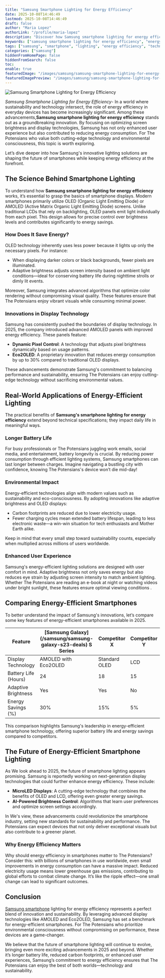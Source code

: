 ```yaml
---
title: "Samsung Smartphone Lighting for Energy Efficiency"
date: 2025-10-08T14:46:49
lastmod: 2025-10-08T14:46:49
draft: false
author: "Maria Lopez"
authorLink: "/profile/maria-lopez"
description: "Discover how Samsung smartphone lighting for energy efficiency optimizes power usage, saves energy, and enhances your device's performance seamlessly!"
keywords: ["samsung smartphone lighting for energy efficiency", "energy-efficient smartphone lighting by Samsung", "Samsung OLED lighting technology"]
tags: ["samsung", "smartphone", "lighting", "energy efficiency", "technology"]
categories: ["samsung"]
hiddenFromHomePage: false
hiddenFromSearch: false
toc:
enable: true
featuredImage: "/images/samsung/samsung-smartphone-lighting-for-energy-efficiency.jpg"
featuredImagePreview: "/images/samsung/samsung-smartphone-lighting-for-energy-efficiency.jpg"
---
```


![Samsung Smartphone Lighting for Energy Efficiency](/images/samsung/samsung-smartphone-lighting-for-energy-efficiency.jpg)


*Samsung Smartphone Lighting for Energy Efficiency*- In a world where sustainability and technology intersect, the role of energy efficiency in everyday devices has become increasingly significant. Among these advancements,**Samsung smartphone lighting for energy efficiency** stands out as a groundbreaking innovation. By focusing on optimizing screen brightness and display technologies, Samsung has not only enhanced user experience but also contributed to reducing energy consumption. For The Potensians who value both cutting-edge technology and environmental consciousness, this topic is worth exploring.

Let’s dive deeper into how Samsung's innovative lighting solutions are shaping the future of smartphones while keeping energy efficiency at the forefront.

## The Science Behind Smartphone Lighting

To understand how **Samsung smartphone lighting for energy efficiency** works, it’s essential to grasp the basics of smartphone displays. Modern smartphones primarily utilize OLED (Organic Light Emitting Diode) or AMOLED (Active Matrix Organic Light Emitting Diode) screens.  Unlike traditional LCDs that rely on backlighting, OLED panels emit light individually from each pixel. This design allows for precise control over ​brightness levels and contributes significantly to energy savings.

### How Does It Save Energy?

OLED technology inherently uses less power because it lights up only the necessary pixels. For instance:

- When displaying darker colors or black backgrounds, fewer pixels are illuminated.
- Adaptive brightness adjusts screen intensity based on ambient light conditions—ideal for conserving battery life during nighttime strolls or dimly lit events.

Moreover, Samsung integrates advanced algorithms that optimize color rendering without compromising visual quality. These features ensure that The Potensians enjoy vibrant visuals while consuming minimal power.

### Innovations in Display Technology

Samsung has consistently pushed the boundaries of display technology. In 2025, the company introduced advanced AMOLED panels with improved energy efficiency. These panels feature:

- **Dynamic Pixel Control**: A technology that adjusts pixel brightness dynamically based on usage patterns.
- **Eco2OLED**: A proprietary innovation that reduces energy consumption by up to 30% compared to traditional OLED displays.

These advancements demonstrate Samsung's commitment to balancing performance and sustainability, ensuring The Potensians can enjoy cutting-edge technology without sacrificing environmental values. 

## Real-World Applications of Energy-Efficient Lighting

The practical benefits of **Samsung's smartphone lighting for energy efficiency** extend beyond technical specifications; they impact daily life in meaningful ways.

### Longer Battery Life

For busy professionals or The Potensians juggling work emails, social media, a​nd entertainment, battery longevity is crucial. By reducing power consumption through efficient lighting systems, Samsung smartphones can last longer between charges. Imagine navigating a bustling city with confidence, knowing The Potensians's device won’t die mid-day!

### Environmental Impact

Energy-efficient technologies align with modern values such as sustainability and eco-consciousness. By adopting innovations like adaptive brightness and OLED displays:

- Carbon footprints are reduced due to lower electricity usage.
- Fewer charging cycles mean extended battery lifespan, leading to less electronic waste—a win-win situation for tech enthusiasts and Mother Earth alike.

Keep in mind that every small step toward sustainability counts, especially when multiplied across millions of users worldwide.

### Enhanced User Experience

Samsung's energy-efficient lighting solutions are designed with user comfort in mind. Adaptive brightness not only saves energy but also reduces eye strain by adjusting screen intensity to match ambient lighting. Whether The Potensians are reading an e-book at night or watching videos under bright sunlight, these features ensure optimal viewing conditions .

## Comparing Energy-Efficient Smartphones

To better understand the impact of Samsung's innovations, let’s compare some key features of energy-efficient smartphones available in 2025.

<div class="table-responsive">
<table class="html-table">
<thead>
<tr>
<th>Feature</th>
<th>[Samsung Galaxy](/samsung/samsung-galaxy-s23-deals) S Series</th>
<th>Competitor X</th>
<th>Competitor Y</th>
</tr>
</thead>
<tbody>
<tr>
<td>Display Technology</td>
<td>AMOLED with Eco2OLED</td>
<td>Standard OLED</td>
<td>LCD</td>
</tr>
<tr>
<td>Battery Life (Hours)</td>
<td>24</td>
<td>18</td>
<td>15</td>
</tr>
<tr>
<td>Adaptive Brightness</td>
<td>Yes</td>
<td>Yes</td>
<td>No</td>
</tr>
<tr>
<td>Energy Savings (%)</td>
<td>30%</td>
<td>15%</td>
<td>5%</td>
</tr>
</tbody>
</table>
</div>

This comparison highlights Samsung's leadership in energy-efficient smartphone technology, offering superior battery life and energy savings compared to competitors.

## The Future of Energy-Efficient Smartphone Lighting

As We look ahead to 2025, the future of smartphone lighting appears promising. Samsung is reportedly working on next-generation display technologies that could further enhance energy e​fficiency. These include:

- **MicroLED Displays**: A cutting-edge technology that combines the benefits of OLED and LCD, offering even greater energy savings.
- **AI-Powered Brightness Control**: Algorithms that learn user preferences and optimize screen settings accordingly.

In We's view, these advancements could revolutionize the smartphone industry, setting new standards for sustainability and performance. The Potensians can expect devices that not only deliver exceptional visuals but also contribute to a greener planet.

### Why Energy Efficiency Matters

Why should energy efficiency in smartphones matter to The Potensians? Consider this: with billions of smartphones in use worldwide, even small improvements in energy consumption can have a massive impact. Reduced electricity usage means lower greenhouse gas emissions, contributing to global efforts to combat climate change. It’s like the ripple effect—one small change can lead to significant outcomes.

## Conclusion

[Samsung smartphone](/samsung/samsung-smartphone-with-reliable-autofocus-performance) lighting for energy efficiency represents a perfect blend of innovation and sustainability. By leveraging advanced display technologies like AMOLED and Eco2OLED, Samsung has set a benchmark for energy-efficient smartphones. For The Potensians who prioritize environmental consciousness without compromising on performance, these devices are a game-changer.

We believe that the future of smartphone lighting will continue to evolve, bringing even more exciting advancements in 2025 and beyond. Whether it’s longer battery life, reduced carbon footprints, or enhanced user experiences, Samsung’s commitment to energy efficiency ensures that The Potensians can enjoy the best of both worlds—technology and sustainability.